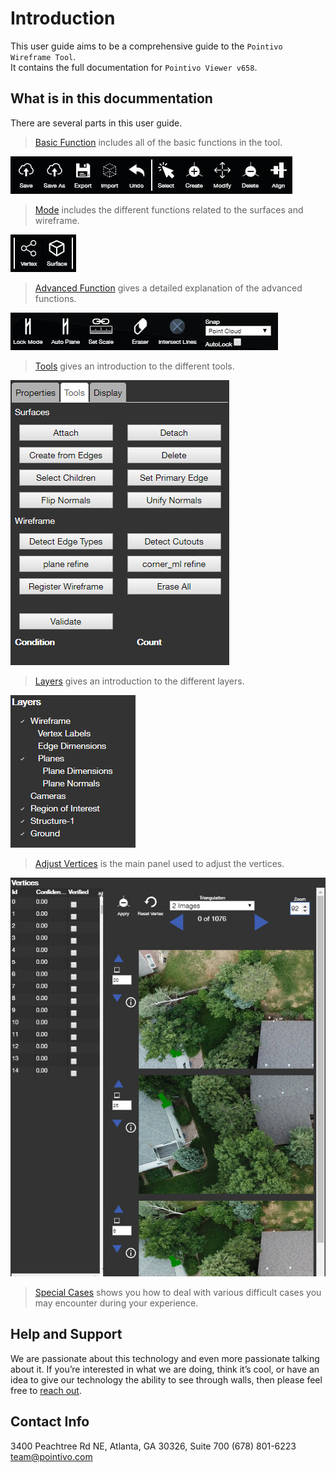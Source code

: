 # Introduction

This user guide aims to be a comprehensive guide to the `Pointivo Wireframe Tool`.  
It contains the full documentation for `Pointivo Viewer v658`.

## What is in this docummentation

There are several parts in this user guide.

> [Basic Function](basic-function/) includes all of the basic functions in the tool.

![](.gitbook/assets/basic.jpg)

> [Mode](mode/) includes the different functions related to the surfaces and wireframe.

![](.gitbook/assets/mode.jpg)

> [Advanced Function](advanced-function/) gives a detailed explanation of the advanced functions.

![](.gitbook/assets/advanced.jpg)

> [Tools](tools/) gives an introduction to the different tools.

![](.gitbook/assets/tools.jpg)

> [Layers](layers/) gives an introduction to the different layers.

![](.gitbook/assets/layers-1.jpg)

> [Adjust Vertices](adjust-vertices/) is the main panel used to adjust the vertices.

![](.gitbook/assets/adjust.jpg)

> [Special Cases](special-cases/) shows you how to deal with various difficult cases you may encounter during your experience.

## Help and Support

We are passionate about this technology and even more passionate talking about it. If you’re interested in what we are doing, think it’s cool, or have an idea to give our technology the ability to see through walls, then please feel free to [reach out](http://pointivo.com/contact/).

## Contact Info

3400 Peachtree Rd NE, Atlanta, GA 30326, Suite 700 \(678\) 801-6223  
team@pointivo.com

